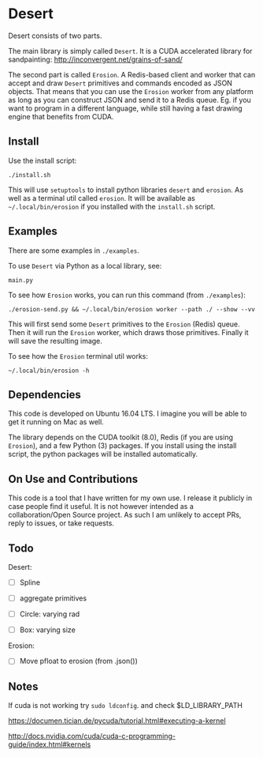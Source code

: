 # Desert

Desert consists of two parts.

The main library is simply called `Desert`. It is a CUDA accelerated library
for sandpainting: http://inconvergent.net/grains-of-sand/

The second part is called `Erosion`. A Redis-based client and worker that can
accept and draw `Desert` primitives and commands encoded as JSON objects. That
means that you can use the `Erosion` worker from any platform as long as you
can construct JSON and send it to a Redis queue. Eg. if you want to program in
a different language, while still having a fast drawing engine that benefits
from CUDA.


## Install

Use the install script:

    ./install.sh

This will use `setuptools` to install python libraries `desert` and `erosion`.
As well as a terminal util called `erosion`. It will be available as
`~/.local/bin/erosion` if you installed with the `install.sh` script.


## Examples

There are some examples in `./examples`.

To use `Desert` via Python as a local library, see:

    main.py

To see how `Erosion` works, you can run this command (from `./examples`):

    ./erosion-send.py && ~/.local/bin/erosion worker --path ./ --show --vv

This will first send some `Desert` primitives to the `Erosion` (Redis) queue.
Then it will run the `Erosion` worker, which draws those primitives. Finally it
will save the resulting image.

To see how the `Erosion` terminal util works:

    ~/.local/bin/erosion -h


## Dependencies

This code is developed on Ubuntu 16.04 LTS. I imagine you will be able to get
it running on Mac as well.

The library depends on the CUDA toolkit (8.0), Redis (if you are using
`Erosion`), and a few Python (3) packages. If you install using the install
script, the python packages will be installed automatically.


## On Use and Contributions

This code is a tool that I have written for my own use. I release it publicly
in case people find it useful. It is not however intended as a
collaboration/Open Source project. As such I am unlikely to accept PRs, reply
to issues, or take requests.


## Todo

Desert:

- [ ] Spline
- [ ] aggregate primitives
- [ ] Circle: varying rad
- [ ] Box: varying size


Erosion:

- [ ] Move pfloat to erosion (from .json())


## Notes

If cuda is not working try `sudo ldconfig`. and check $LD_LIBRARY_PATH

https://documen.tician.de/pycuda/tutorial.html#executing-a-kernel

http://docs.nvidia.com/cuda/cuda-c-programming-guide/index.html#kernels

